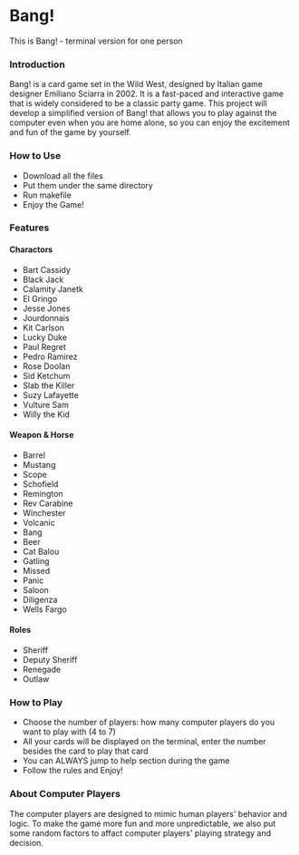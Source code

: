 # Bang!
This is Bang! - terminal version for one person

### Introduction
Bang! is a card game set in the Wild West, designed by Italian game designer Emiliano Sciarra in 2002. It is a fast-paced and interactive game that is widely considered to be a classic party game. This project will develop a simplified version of Bang! that allows you to play against the computer even when you are home alone, so you can enjoy the excitement and fun of the game by yourself.

### How to Use
- Download all the files
- Put them under the same directory
- Run makefile
- Enjoy the Game!

### Features
#### Charactors
- Bart Cassidy
- Black Jack
- Calamity Janetk
- El Gringo
- Jesse Jones
- Jourdonnais
- Kit Carlson
- Lucky Duke
- Paul Regret
- Pedro Ramirez
- Rose Doolan
- Sid Ketchum
- Slab the Killer
- Suzy Lafayette
- Vulture Sam
- Willy the Kid

#### Weapon & Horse
- Barrel
- Mustang
- Scope
- Schofield
- Remington
- Rev Carabine
- Winchester
- Volcanic
- Bang
- Beer
- Cat Balou
- Gatling
- Missed
- Panic
- Saloon
- Diligenza
- Wells Fargo

#### Roles
- Sheriff
- Deputy Sheriff
- Renegade
- Outlaw

### How to Play
- Choose the number of players: how many computer players do you want to play with (4 to 7)
- All your cards will be displayed on the terminal, enter the number besides the card to play that card
- You can ALWAYS jump to help section during the game
- Follow the rules and Enjoy!

### About Computer Players
The computer players are designed to mimic human players' behavior and logic. 
To make the game more fun and more unpredictable, we also put some random factors to affact computer players' playing strategy and decision.
